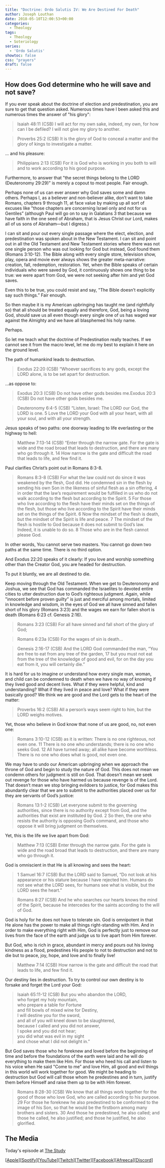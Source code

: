 ```yaml
---
title: "Doctrine: Ordo Salutis IV: We Are Destined For Death"
author: Joseph Louthan
date: 2018-05-10T12:00:53+00:00
categories:
  - Theology
tags:
  - Theology
  - Soteriology
series:
  - 'Ordo Salutis'
showtoc: false
css: "prayers"
draft: false
---
```

## How does God determine who he will save and not save?

If you ever speak about the doctrine of election and predestination, you are sure to get that question asked.  Numerous times have I been asked this and numerous times the answer of "his glory":

>Isaiah 48:11 (CSB) I will act for my own sake, indeed, my own,
for how can I be defiled?
I will not give my glory to another.

>Proverbs 25:2 (CSB) It is the glory of God to conceal a matter
and the glory of kings to investigate a matter.

... and his pleasure:

>Philippians 2:13 (CSB) For it is God who is working in you both to will and to work according to his good purpose.

Furthermore, to answer that "the secret things belong to the LORD (Deuteronomy 29:29)” is merely a copout to most people.  Fair enough.

Perhaps none of us can ever answer why God saves some and damn others.  Perhaps I, as a believer and non-believer alike, don’t want to take Romans, chapters 9 through 11, at face value by making up all sort of excuses like "those chapters are concerning Israel only and not for us Gentiles” (although Paul will go on to say in Galatians 3 that because we have faith in the one seed of Abraham, that is Jesus Christ our Lord, makes all of us sons of Abraham—but I digress.)

I can sit and pour out every single passage where the elect, election, and predestination was spoken about in the New Testament.  I can sit and point out in all the Old Testament and New Testament stories where there was not one single person who was out looking for God but instead, God found them (Romans 3:10-12).  The Bible along with every single store, television show, play, opera and movie ever always shows the greater meta-narrative: creation, fall, redemption, restoration.  Yet, when the Bible speaks of certain individuals who were saved by God, it continuously shows one thing to be true: we were apart from God, we were not seeking after him and yet God saves.

Even this to be true, you could resist and say, "The Bible doesn’t explicitly say such things.” Fair enough.

So then maybe it is my American upbringing has taught me (and rightfully so) that all should be treated equally and therefore, God, being a loving God, should save us all even though every single one of us has waged war against the Almighty and we have all blasphemed his holy name.

Perhaps.

So let me teach what the doctrine of Predestination really teaches.  If we cannot see it from the macro level, let me do my best to explain it here on the ground level.

The path of humankind leads to destruction.

>Exodus 22:20 (CSB) “Whoever sacrifices to any gods, except the LORD alone, is to be set apart for destruction.

…as oppose to:

>Exodus 20:3 (CSB) Do not have other gods besides me.Exodus 20:3 (CSB) Do not have other gods besides me.

>Deuteronomy 6:4-5 (CSB) “Listen, Israel: The LORD our God, the LORD is one. 5 Love the LORD your God with all your heart, with all your soul, and with all your strength.

Jesus speaks of two paths: one doorway leading to life everlasting or the highway to hell:

>Matthew 7:13-14 (CSB) “Enter through the narrow gate. For the gate is wide and the road broad that leads to destruction, and there are many who go through it. 14 How narrow is the gate and difficult the road that leads to life, and few find it.


Paul clarifies Christ’s point out in Romans 8:3-8.

>Romans 8:3-8 (CSB) For what the law could not do since it was weakened by the flesh, God did. He condemned sin in the flesh by sending his own Son in the likeness of sinful flesh as a sin offering, 4 in order that the law’s requirement would be fulfilled in us who do not walk according to the flesh but according to the Spirit. 5 For those who live according to the flesh have their minds set on the things of the flesh, but those who live according to the Spirit have their minds set on the things of the Spirit. 6 Now the mindset of the flesh is death, but the mindset of the Spirit is life and peace. 7 The mindset of the flesh is hostile to God because it does not submit to God’s law. Indeed, it is unable to do so. 8 Those who are in the flesh cannot please God.

In other words, You cannot serve two masters.  You cannot go down two paths at the same time.  There is no third option.

And Exodus 22:20 speaks of it clearly: If you love and worship something other than the Creator God, you are headed for destruction.

To put it bluntly, we are all destined to die.

Keep moving through the Old Testament.  When we get to Deuteronomy and Joshua, we see that God has commanded the Israelites to devoted entire cities to utter destruction due to God’s righteous judgment.  Again, while "innocent before proven guilty” is just and merciful among mortals, limited in knowledge and wisdom, in the eyes of God we all have sinned and fallen short of his glory (Romans 3:23) and the wages we earn for fallen short is death (Romans 6:23 cf. Genesis 2:16).

>Romans 3:23 (CSB) For all have sinned and fall short of the glory of God;

>Romans 6:23a (CSB) For the wages of sin is death...

>Genesis 2:16-17 (CSB) And the LORD God commanded the man, “You are free to eat from any tree of the garden, 17 but you must not eat from the tree of the knowledge of good and evil, for on the day you eat from it, you will certainly die.”

It is hard for us to imagine or understand how every single man, woman, and child can be condemned to death when we have no way of knowing if they lived good and decent lives.  What if they were helpful, kind and understanding?  What if they lived in peace and love?  What if they were basically good?  We think we are good and the Lord gets to the heart of the matter:

>Proverbs 16:2 (CSB) All a person’s ways seem right to him, but the LORD weighs motives.

Yet, those who believe in God know that none of us are good, no, not even one:

>Romans 3:10-12 (CSB) as it is written:
There is no one righteous, not even one.
11 There is no one who understands;
there is no one who seeks God.
12 All have turned away;
all alike have become worthless.
There is no one who does what is good,
not even one.

We may have to undo our American upbringing when we approach the throne of God and begin to study the nature of God.  This does not mean we condemn others for judgment is still on God.  That doesn’t mean we seek out revenge for those who have harmed us because revenge is of the Lord.  That doesn’t mean we stop bringing evildoers to justice, for God makes this abundantly clear that we are to submit to the authorities placed over us for they are servants of God’s justice:

>Romans 13:1-2 (CSB) Let everyone submit to the governing authorities, since there is no authority except from God, and the authorities that exist are instituted by God. 2 So then, the one who resists the authority is opposing God’s command, and those who oppose it will bring judgment on themselves.

Yet, this is the life we live apart from God:

>Matthew 7:13 (CSB) Enter through the narrow gate. For the gate is wide and the road broad that leads to destruction, and there are many who go through it.

God is omniscient in that He is all knowing and sees the heart:

>1 Samuel 16:7 (CSB) But the LORD said to Samuel, “Do not look at his appearance or his stature because I have rejected him. Humans do not see what the LORD sees, for humans see what is visible, but the LORD sees the heart.”

>Romans 8:27 (CSB) And he who searches our hearts knows the mind of the Spirit, because he intercedes for the saints according to the will of God.

God is holy for he does not have to tolerate sin.  God is omnipotent in that He alone has the power to make all things right-standing with Him.  And in order to make everything right with Him, God is perfectly just to remove our lives from the face of the earth and judge us to live apart from Him forever.

But God, who is rich in grace, abundant in mercy and pours out his loving kindness as a flood, predestines His people to not to destruction and not to die but to peace, joy, hope, and love and to finally live!

>Matthew 7:14 (CSB) How narrow is the gate and difficult the road that leads to life, and few find it.

Our destiny lies in destruction.  To try to control our own destiny is to forsake and forget the Lord your God:

>Isaiah 65:11-12 (CSB) But you who abandon the LORD,  
>who forget my holy mountain,  
>who prepare a table for Fortune  
>and fill bowls of mixed wine for Destiny,  
>I will destine you for the sword,  
>and all of you will kneel down to be slaughtered,  
>because I called and you did not answer,  
>I spoke and you did not hear;  
>you did what was evil in my sight  
>and chose what I did not delight in.”

But God saves those who he foreknew and loved before the beginning of time and before the foundations of the earth were laid and he will do everything to make them like Him.  For those who heed his call and listen to his voice when He said "Come to me” and love Him, all good and evil things in this world will work together for good.  We might be heading to destruction but God will call those whom he predestines and in turn, justify them before Himself and raise them up to be with Him forever.

>Romans 8:28-30 (CSB) We know that all things work together for the good of those who love God, who are called according to his purpose. 29 For those he foreknew he also predestined to be conformed to the image of his Son, so that he would be the firstborn among many brothers and sisters. 30 And those he predestined, he also called; and those he called, he also justified; and those he justified, he also glorified.

## The Media

Today's episode at [The Study](http://study.theologic.us/podcast/doctrine-ordo-salutis-iv-we-are-destined-for-death)

\[[Apple](https://podcasts.apple.com/us/podcast/the-study/id1557102127)\]\[[Spotify](https://open.spotify.com/show/0Xs5qsNvWePyRqcmtOTPkR)\]\[[YouTube](http://youtube.theologic.us)\]\[[Twitch](http://twitch.theologic.us)\]\[[Twitter](https://twitter.com/theologic_us)\]\[[Facebook](https://www.facebook.com/groups/462231051477464)\]\[[Afreeca](https://bj.afreecatv.com/theologicus)\]\[[Discord](http://discord.theologic.us)\]
